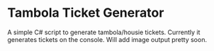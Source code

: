 Tambola Ticket Generator
========================

A simple C# script to generate tambola/housie tickets. Currently it generates tickets on the console. Will add image output pretty soon.